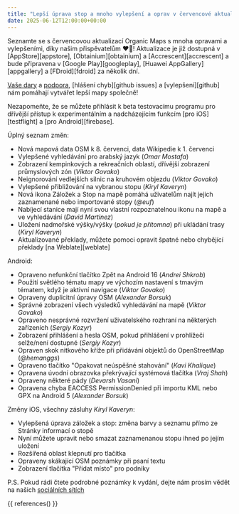 ```yaml
---
title: "Lepší úprava stop a mnoho vylepšení a oprav v červencové aktualizaci Organic Maps 2025"
date: 2025-06-12T12:00:00+00:00
---
```


Seznamte se s červencovou aktualizací Organic Maps s mnoha opravami a vylepšeními, díky našim přispěvatelům ❤️💪! Aktualizace je již dostupná v [AppStore][appstore], [Obtainium][obtainium] a [Accrescent][accrescent] a bude připravena v [Google Play][googleplay], [Huawei AppGallery][appgallery] a [FDroid][fdroid] za několik dní.

[Vaše dary](@/donate/index.cs.md) a [podpora](@/contribute/index.cs.md), [hlášení chyb][github issues] a [vylepšení][github] nám pomáhají vytvářet lepší mapy společně!

Nezapomeňte, že se můžete přihlásit k beta testovacímu programu pro dřívější přístup k experimentálním a nadcházejícím funkcím [pro iOS][testflight] a [pro Android][firebase].

Úplný seznam změn:
- Nová mapová data OSM k 8. červenci, data Wikipedie k 1. červenci
- Vylepšené vyhledávání pro arabský jazyk (_Omar Mostafa_)
- Zobrazení kempinkových a rekreačních oblastí, dřívější zobrazení průmyslových zón (_Viktor Govako_)
- Neignorování vedlejších silnic na kruhovém objezdu (_Viktor Govako_)
- Vylepšené přibližování na vybranou stopu (_Kiryl Kaveryn_)
- Nová ikona Záložek a Stop na mapě pomáhá uživatelům najít jejich zaznamenané nebo importované stopy (_@euf_)
- Nabíjecí stanice mají nyní svou vlastní rozpoznatelnou ikonu na mapě a ve vyhledávání (_David Martinez_)
- Uložení nadmořské výšky/výšky (_pokud je přítomna_) při ukládání trasy (_Kiryl Kaveryn_)
- Aktualizované překlady, můžete pomoci opravit špatné nebo chybějící překlady [na Weblate][weblate]

Android:
- Opraveno nefunkční tlačítko Zpět na Android 16 (_Andrei Shkrob_)
- Použití světlého tématu mapy ve výchozím nastavení s tmavým tématem, když je aktivní navigace (_Viktor Govako_)
- Opraveny duplicitní úpravy OSM (_Alexander Borsuk_)
- Správné zobrazení všech výsledků vyhledávání na mapě (_Viktor Govako_)
- Opraveno nesprávné rozvržení uživatelského rozhraní na některých zařízeních (_Sergiy Kozyr_)
- Zobrazení přihlášení a hesla OSM, pokud přihlášení v prohlížeči selže/není dostupné (_Sergiy Kozyr_)
- Opraven skok nitkového kříže při přidávání objektů do OpenStreetMap (_@hemanggs_)
- Opraveno tlačítko "Opakovat neúspěšné stahování" (_Kavi Khalique_)
- Opravena úvodní obrazovka překrývající systémová tlačítka (_Vraj Shah_)
- Opraveny některé pády (_Devarsh Vasani_)
- Opravena chyba EACCESS PermissionDenied při importu KML nebo GPX na Android 5 (_Alexander Borsuk_)

Změny iOS, všechny zásluhy _Kiryl Kaveryn_:
- Vylepšená úprava záložek a stop: změna barvy a seznamu přímo ze Stránky informací o stopě
- Nyní můžete upravit nebo smazat zaznamenanou stopu ihned po jejím uložení
- Rozšířená oblast klepnutí pro tlačítka
- Opraveny skákající OSM poznámky při psaní textu
- Zobrazení tlačítka "Přidat místo" pro podniky

P.S. Pokud rádi čtete podrobné poznámky k vydání, dejte nám prosím vědět na našich [sociálních sítích](/cs/#komunita)

{{ references() }}
